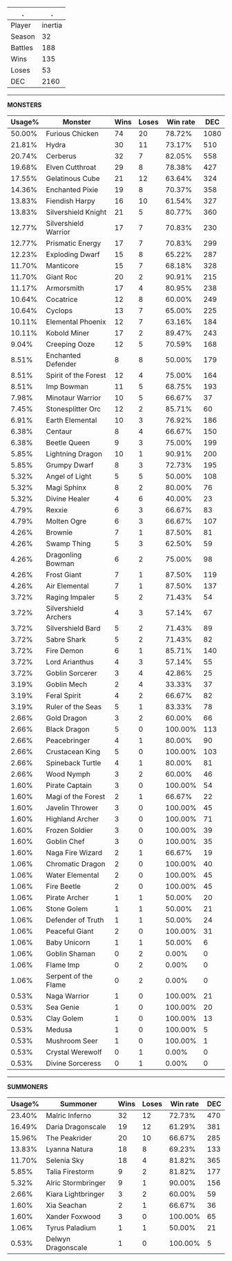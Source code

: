 .|.
|-|-
Player|inertia
Season|32
Battles|188
Wins|135
Loses|53
DEC|2160

---
**MONSTERS**

Usage%|Monster|Wins|Loses|Win rate|DEC|
-|-|-|-|-|-|
50.00%|Furious Chicken|74|20|78.72%|1080|
21.81%|Hydra|30|11|73.17%|510|
20.74%|Cerberus|32|7|82.05%|558|
19.68%|Elven Cutthroat|29|8|78.38%|427|
17.55%|Gelatinous Cube|21|12|63.64%|324|
14.36%|Enchanted Pixie|19|8|70.37%|358|
13.83%|Fiendish Harpy|16|10|61.54%|327|
13.83%|Silvershield Knight|21|5|80.77%|360|
12.77%|Silvershield Warrior|17|7|70.83%|230|
12.77%|Prismatic Energy|17|7|70.83%|299|
12.23%|Exploding Dwarf|15|8|65.22%|287|
11.70%|Manticore|15|7|68.18%|328|
11.70%|Giant Roc|20|2|90.91%|215|
11.17%|Armorsmith|17|4|80.95%|238|
10.64%|Cocatrice|12|8|60.00%|249|
10.64%|Cyclops|13|7|65.00%|225|
10.11%|Elemental Phoenix|12|7|63.16%|184|
10.11%|Kobold Miner|17|2|89.47%|243|
9.04%|Creeping Ooze|12|5|70.59%|168|
8.51%|Enchanted Defender|8|8|50.00%|179|
8.51%|Spirit of the Forest|12|4|75.00%|164|
8.51%|Imp Bowman|11|5|68.75%|193|
7.98%|Minotaur Warrior|10|5|66.67%|37|
7.45%|Stonesplitter Orc|12|2|85.71%|60|
6.91%|Earth Elemental|10|3|76.92%|186|
6.38%|Centaur|8|4|66.67%|150|
6.38%|Beetle Queen|9|3|75.00%|199|
5.85%|Lightning Dragon|10|1|90.91%|200|
5.85%|Grumpy Dwarf|8|3|72.73%|195|
5.32%|Angel of Light|5|5|50.00%|108|
5.32%|Magi Sphinx|8|2|80.00%|76|
5.32%|Divine Healer|4|6|40.00%|23|
4.79%|Rexxie|6|3|66.67%|83|
4.79%|Molten Ogre|6|3|66.67%|107|
4.26%|Brownie|7|1|87.50%|81|
4.26%|Swamp Thing|5|3|62.50%|59|
4.26%|Dragonling Bowman|6|2|75.00%|98|
4.26%|Frost Giant|7|1|87.50%|119|
4.26%|Air Elemental|7|1|87.50%|137|
3.72%|Raging Impaler|5|2|71.43%|54|
3.72%|Silvershield Archers|4|3|57.14%|67|
3.72%|Silvershield Bard|5|2|71.43%|89|
3.72%|Sabre Shark|5|2|71.43%|82|
3.72%|Fire Demon|6|1|85.71%|140|
3.72%|Lord Arianthus|4|3|57.14%|55|
3.72%|Goblin Sorcerer|3|4|42.86%|25|
3.19%|Goblin Mech|2|4|33.33%|37|
3.19%|Feral Spirit|4|2|66.67%|82|
3.19%|Ruler of the Seas|5|1|83.33%|78|
2.66%|Gold Dragon|3|2|60.00%|66|
2.66%|Black Dragon|5|0|100.00%|113|
2.66%|Peacebringer|4|1|80.00%|90|
2.66%|Crustacean King|5|0|100.00%|103|
2.66%|Spineback Turtle|4|1|80.00%|81|
2.66%|Wood Nymph|3|2|60.00%|46|
1.60%|Pirate Captain|3|0|100.00%|54|
1.60%|Magi of the Forest|2|1|66.67%|22|
1.60%|Javelin Thrower|3|0|100.00%|45|
1.60%|Highland Archer|3|0|100.00%|71|
1.60%|Frozen Soldier|3|0|100.00%|39|
1.60%|Goblin Chef|3|0|100.00%|35|
1.60%|Naga Fire Wizard|2|1|66.67%|19|
1.06%|Chromatic Dragon|2|0|100.00%|40|
1.06%|Water Elemental|2|0|100.00%|45|
1.06%|Fire Beetle|2|0|100.00%|45|
1.06%|Pirate Archer|1|1|50.00%|20|
1.06%|Stone Golem|1|1|50.00%|21|
1.06%|Defender of Truth|1|1|50.00%|24|
1.06%|Peaceful Giant|2|0|100.00%|31|
1.06%|Baby Unicorn|1|1|50.00%|6|
1.06%|Goblin Shaman|0|2|0.00%|0|
1.06%|Flame Imp|0|2|0.00%|0|
1.06%|Serpent of the Flame|0|2|0.00%|0|
0.53%|Naga Warrior|1|0|100.00%|21|
0.53%|Sea Genie|1|0|100.00%|20|
0.53%|Clay Golem|1|0|100.00%|13|
0.53%|Medusa|1|0|100.00%|5|
0.53%|Mushroom Seer|1|0|100.00%|1|
0.53%|Crystal Werewolf|0|1|0.00%|0|
0.53%|Divine Sorceress|0|1|0.00%|0|

---
**SUMMONERS**

Usage%|Summoner|Wins|Loses|Win rate|DEC|
-|-|-|-|-|-|
23.40%|Malric Inferno|32|12|72.73%|470|
16.49%|Daria Dragonscale|19|12|61.29%|381|
15.96%|The Peakrider|20|10|66.67%|285|
13.83%|Lyanna Natura|18|8|69.23%|133|
11.70%|Selenia Sky|18|4|81.82%|365|
5.85%|Talia Firestorm|9|2|81.82%|177|
5.32%|Alric Stormbringer|9|1|90.00%|156|
2.66%|Kiara Lightbringer|3|2|60.00%|59|
1.60%|Xia Seachan|2|1|66.67%|36|
1.60%|Xander Foxwood|3|0|100.00%|65|
1.06%|Tyrus Paladium|1|1|50.00%|21|
0.53%|Delwyn Dragonscale|1|0|100.00%|5|
